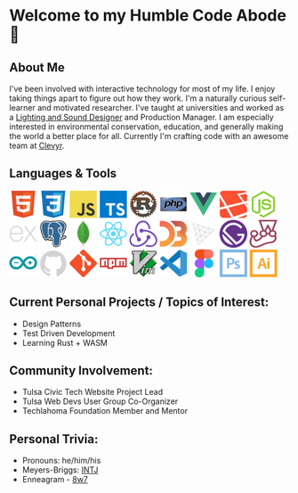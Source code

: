 # Welcome to my Humble Code Abode 🙏

## About Me
I've been involved with interactive technology for most of my life. I enjoy taking things apart to figure out how they work. I'm a naturally curious self-learner and motivated researcher. I've taught at universities and worked as a [Lighting and Sound Designer](https://zenlex.github.io/theatreport) and Production Manager. I am especially interested in environmental conservation, education, and generally making the world a better place for all. Currently I'm crafting code with an awesome team at [Clevyr](https://clevyr.com). 

<h2>Languages & Tools</h2>
<div>
 <img src="https://raw.githubusercontent.com/zenlex/zenlex/main/icons/html5-original.svg" alt="html5" width=50 height=50>
 <img src="https://raw.githubusercontent.com/zenlex/zenlex/main/icons/css3-original.svg" alt="css3" width=50 height=50>
 <img src="https://raw.githubusercontent.com/zenlex/zenlex/main/icons/javascript-original.svg" alt="javascript" width=50 height=50>
 <img src="https://raw.githubusercontent.com/zenlex/zenlex/main/icons/typescript-original.svg" alt="typescript" width=50 height=50>
 <img src="https://raw.githubusercontent.com/zenlex/zenlex/main/icons/rust-logo-512x512.png" alt="rust" width=50 height=50>
 <img src="https://raw.githubusercontent.com/zenlex/zenlex/main/icons/php-original.svg" alt="php" width=50 height=50>
 <img src="https://raw.githubusercontent.com/zenlex/zenlex/main/icons/vuejs-original.svg" alt="vuejs" width=50 height=50>
 <img src="https://raw.githubusercontent.com/zenlex/zenlex/main/icons/laravel-plain.svg" alt="laravel" width=50 height=50>
 <img src="https://raw.githubusercontent.com/zenlex/zenlex/main/icons/nodejs-original.svg" alt="nodejs" width=50 height=50>
 <img src="https://raw.githubusercontent.com/zenlex/zenlex/main/icons/express-original.svg" alt="express" width=50 height=50>
 <img src="https://raw.githubusercontent.com/zenlex/zenlex/main/icons/postgresql-original.svg" alt="laravel" width=50 height=50>
 <img src="https://raw.githubusercontent.com/zenlex/zenlex/main/icons/mongodb-original.svg" alt="mongodb" width=50 height=50>
 <img src="https://raw.githubusercontent.com/zenlex/zenlex/main/icons/react-original.svg" alt="react" width=50 height=50>
 <img src="https://raw.githubusercontent.com/zenlex/zenlex/main/icons/redux-original.svg" alt="redux" width=50 height=50>
 <img src="https://raw.githubusercontent.com/zenlex/zenlex/main/icons/d3js-original.svg" alt="d3js" width=50 height=50>
 <img src="https://raw.githubusercontent.com/zenlex/zenlex/main/icons/threejs-original.svg" alt="three js" width=50 height=50>
 <img src="https://raw.githubusercontent.com/zenlex/zenlex/main/icons/gatsby-original.svg" alt="gatsby" width=50 height=50>
 <img src="https://raw.githubusercontent.com/zenlex/zenlex/main/icons/jest-plain.svg" alt="jest" width=50 height=50>
 <img src="https://raw.githubusercontent.com/zenlex/zenlex/main/icons/arduino-original.svg" alt="arduino" width=50 height=50>
 <img src="https://raw.githubusercontent.com/zenlex/zenlex/main/icons/github-original.svg" alt="github" width=50 height=50>
 <img src="https://raw.githubusercontent.com/zenlex/zenlex/main/icons/git-original.svg" alt="git" width=50 height=50>
 <img src="https://raw.githubusercontent.com/zenlex/zenlex/main/icons/npm-original-wordmark.svg" alt="npm" width=50 height=50>
 <img src="https://raw.githubusercontent.com/zenlex/zenlex/main/icons/vim-original.svg" alt="vim" width=50 height=50>
 <img src="https://raw.githubusercontent.com/zenlex/zenlex/main/icons/vscode-original.svg" alt="vs code" width=50 height=50>
 <img src="https://raw.githubusercontent.com/zenlex/zenlex/main/icons/figma-original.svg" alt="figma" width=50 height=50>
 <img src="https://raw.githubusercontent.com/zenlex/zenlex/main/icons/photoshop-line.svg" alt="photoshop" width=50 height=50>
 <img src="https://raw.githubusercontent.com/zenlex/zenlex/main/icons/illustrator-line.svg" alt="illustrator" width=50 height=50>
</div>

## Current Personal Projects / Topics of Interest:
- Design Patterns 
- Test Driven Development
- Learning Rust + WASM

## Community Involvement:
- Tulsa Civic Tech Website Project Lead
- Tulsa Web Devs User Group Co-Organizer
- Techlahoma Foundation Member and Mentor

## Personal Trivia:
- Pronouns: he/him/his
- Meyers-Briggs: [INTJ](https://www.16personalities.com/intj-personality)
- Enneagram - [8w7](https://www.enneagraminstitute.com/type-8) 
